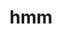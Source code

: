 ---
category: 3-letters
denotation: null
name: hmm
reference_link: https://www.etymonline.com/word/hmm
root_language: null
root_name: null
title: hmm
type: free
word_sums:
- respelling: hmm
  sum: 'Hmm + '
---